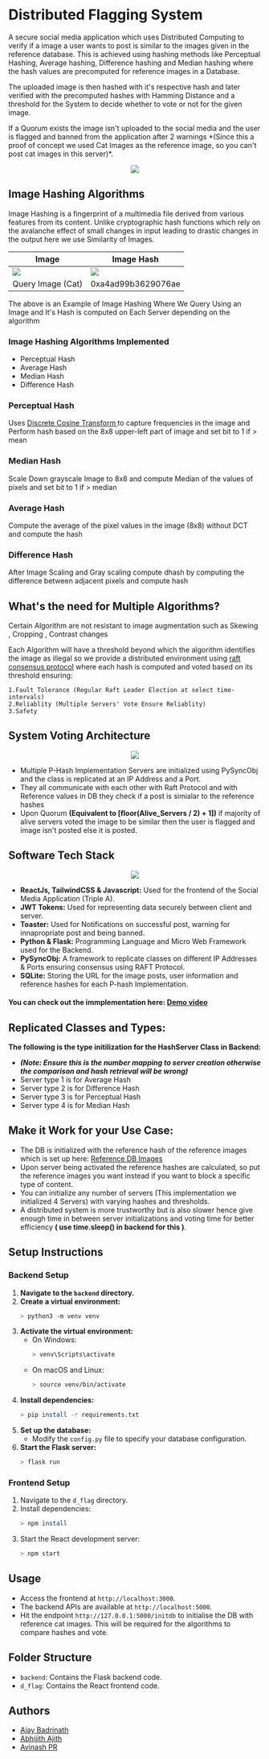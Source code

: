 # Distributed Flagging System


<p >
A secure social media application which uses Distributed Computing to verify if a image a user wants to post is similar to the images given in the reference database. This is achieved using hashing methods
like Perceptual Hashing, Average hashing, Difference hashing and Median hashing where the hash values are precomputed for reference images in a Database.</p>
<p  >
The uploaded image is then hashed with it's respective hash
and later verified with the precomputed hashes with Hamming Distance and a threshold for the System to decide whether to vote or not for the given image. 
</p>
<p>    
If a Quorum exists the image isn't uploaded to the 
social media and the user is flagged and banned from the application after 2 warnings *(Since this a proof of concept we used Cat Images as the reference image, so you can't post cat images in this server)*. 
</p>


<p align="center" width="100%">
    <kbd>
    <img src="https://github.com/iavinash73/Distributed-flagging-system/blob/main/Output_Images/DemoGIF.gif" ></img>
    </kbd>
</p>


## Image Hashing Algorithms

Image Hashing is a fingerprint of a multimedia file derived from various features from its content. Unlike cryptographic hash functions which rely on the avalanche effect of small changes in input leading to drastic changes in the output here we use Similarity of Images.

Image | Image Hash
-------|-----------
<img src="https://github.com/iavinash73/Distributed-flagging-system/assets/92035508/2ecc0787-342a-47e2-b676-02a53cd20be2"></img>|<img src="https://github.com/iavinash73/Distributed-flagging-system/assets/92035508/d55e3078-7b45-4375-99eb-2da38a6c17e7"></img>
Query Image (Cat) |0xa4ad99b3629076ae

The above is an Example of Image Hashing Where We Query Using an Image and It's Hash is computed on Each Server depending on the algorithm

### Image Hashing Algorithms Implemented

 <ul>
    <li>Perceptual Hash </li>
    <li>Average Hash </li>
    <li>Median Hash </li>
    <li>Difference Hash</li>
  </ul> 

### Perceptual Hash 
Uses <a href="https://en.wikipedia.org/wiki/Discrete_cosine_transform#:~:text=In%20a%20DCT%20algorithm%2C%20an,at%20high%20data%20compression%20ratios."> Discrete Cosine Transform </a>to capture frequencies in the image and 
Perform hash based on the 8x8 upper-left part of image and set bit to 1 if > mean
### Median Hash
Scale Down grayscale Image to 8x8 and compute Median of the values of pixels and set bit to 1 if > median
### Average Hash
Compute the average of the pixel values in the image (8x8) without DCT and compute the hash
### Difference Hash
After Image Scaling and Gray scaling compute dhash by computing the difference between adjacent pixels and compute hash

## What's the need for Multiple Algorithms?
Certain Algorithm are not resistant to image augmentation such as Skewing , Cropping , Contrast changes 

Each Algorithm will have a threshold beyond which the algorithm identifies the image as illegal
so we provide a distributed environment using <a href="https://raft.github.io/">raft consensus protocol</a> where each hash is computed and voted based on its threshold
ensuring:
```
1.Fault Tolerance (Regular Raft Leader Election at select time-intervals)
2.Reliablity (Multiple Servers' Vote Ensure Reliablity)
3.Safety 
```

## System Voting Architecture

<p align="center" width="100%">
    <img src="https://github.com/iavinash73/Distributed-flagging-system/blob/main/Output_Images/system.png"></img>
</p>

* Multiple P-Hash Implementation Servers are initialized using PySyncObj and the class is replicated at an IP Address and a Port.
* They all communicate with each other with Raft Protocol and with Reference values in DB they check if a post is simialar to the reference hashes
* Upon Quorum **(Equivalent to [floor(Alive_Servers / 2) + 1])** if majority of alive servers voted the image to be similar then the user is flagged and image isn't posted else it is posted.
## Software Tech Stack

<p align="center">
  <a href="https://skillicons.dev">
    <img src="https://skillicons.dev/icons?i=react,js,tailwind,py,flask,sqlite" />
  </a>
</p>

* **ReactJs, TailwindCSS & Javascript:** Used for the frontend of the Social Media Application (Triple A).
* **JWT Tokens:** Used for representing data securely between client and server.
* **Toaster:** Used for Notifications on successful post, warning for innapropriate post and being banned.
* **Python & Flask:** Programming Language and Micro Web Framework used for the Backend.
* **PySyncObj:** A framework to replicate classes on different IP Addresses & Ports ensuring consensus using RAFT Protocol.
* **SQLite:** Storing the URL for the image posts, user information and reference hashes for each P-hash Implementation.

#### You can check out the immplementation here: [Demo video](https://drive.google.com/file/d/14da6duvrd4muRqXoQK2q86zfd9yDjE0j/view?usp=sharing)

## Replicated Classes and Types:
**The following is the type initilization for the HashServer Class in Backend:**
* ***(Note: Ensure this is the number mapping to server creation otherwise the comparison and hash retrieval will be wrong)***
* Server type 1 is for Average Hash
* Server type 2 is for Difference Hash
* Server type 3 is for Perceptual Hash
* Server type 4 is for Median Hash
   
## Make it Work for your Use Case:
* The DB is initialized with the reference hash of the reference images which is set up here: [Reference DB Images](https://github.com/iavinash73/Distributed-flagging-system/tree/main/backend/static/images)
* Upon server being activated the reference hashes are calculated, so put the reference images you want instead if you want to block a specific type of content.
* You can initialize any number of servers (This implementation we initialized 4 Servers) with varying hashes and thresholds.
* A distributed system is more trustworthy but is also slower hence give enough time in between server initializations and voting time for better efficiency **( use time.sleep() in backend for this )**.

## Setup Instructions

### Backend Setup

1. **Navigate to the `backend` directory.**
2. **Create a virtual environment:**
    ```bash
    > python3 -m venv venv
    ```
3. **Activate the virtual environment:**
    - On Windows:
        ```bash
        > venv\Scripts\activate
        ```
    - On macOS and Linux:
        ```bash
        > source venv/bin/activate
        ```
4. **Install dependencies:**
    ```bash
    > pip install -r requirements.txt
    ```
5. **Set up the database:**
    - Modify the `config.py` file to specify your database configuration.
6. **Start the Flask server:**
    ```bash
    > flask run
    ```

### Frontend Setup

1. Navigate to the `d_flag` directory.
2. Install dependencies:
    ```bash
    > npm install
    ```
3. Start the React development server:
    ```bash
    > npm start
    ```

## Usage

- Access the frontend at `http://localhost:3000`.
- The backend APIs are available at `http://localhost:5000`.
- Hit the endpoint `http://127.0.0.1:5000/initdb` to initialise the DB with reference cat images. This will be required for the algorithms to compare hashes and vote.

## Folder Structure

- `backend`: Contains the Flask backend code.
- `d_flag`: Contains the React frontend code.

## Authors

* [Ajay Badrinath](https://github.com/AjayBadrinath)
* [Abhijith Ajith](https://github.com/AAbhijithA)
* [Avinash PR](https://github.com/iavinash73)

